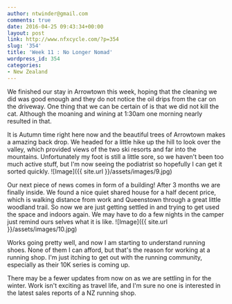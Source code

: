 ```yaml
---
author: ntwinder@gmail.com
comments: true
date: 2016-04-25 09:43:34+00:00
layout: post
link: http://www.nfxcycle.com/?p=354
slug: '354'
title: 'Week 11 : No Longer Nomad'
wordpress_id: 354
categories:
- New Zealand
---
```


We finished our stay in Arrowtown this week, hoping that the cleaning we did was good enough and they do not notice the oil drips from the car on the driveway. One thing that we can be certain of is that we did not kill the cat. Although the moaning and wining at 1:30am one morning nearly resulted in that. 

It is Autumn time right here now and the beautiful trees of Arrowtown makes a amazing back drop. We headed for a little hike up the hill to look over the valley, which provided views of the two ski resorts and far into the mountains. Unfortunately my foot is still a little sore, so we haven't been too much active stuff, but I'm now seeing the podiatrist so hopefully I can get it sorted quickly. 
![Image]({{ site.url }}/assets/images/9.jpg)

Our next piece of news comes in form of a building! After 3 months we are finally inside. We found a nice quiet shared house for a half decent price, which is walking distance from work and Queenstown through a great little woodland trail.  So now we are just getting settled in and trying to get used the space and indoors again. We may have to do a few nights in the camper just remind ours selves what it is like.
![Image]({{ site.url }}/assets/images/10.jpg)

Works going pretty well, and now I am starting to understand running shoes. None of them I can afford, but that's the reason for working at a running shop. I'm just itching to get out with the running community, especially as their 10K series is coming up.

There may be a fewer updates from now on as we are settling in for the winter. Work isn't exciting as travel life, and I'm sure no one is interested in the latest sales reports of a NZ running shop.
